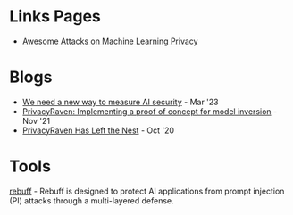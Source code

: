 # Links Pages
- [Awesome Attacks on Machine Learning Privacy](https://github.com/stratosphereips/awesome-ml-privacy-attacks)

# Blogs
- [We need a new way to measure AI security](https://blog.trailofbits.com/2023/03/14/ai-security-safety-audit-assurance-heidy-khlaaf-odd/) - Mar '23
- [PrivacyRaven: Implementing a proof of concept for model inversion](https://blog.trailofbits.com/2021/11/09/privacyraven-implementing-a-proof-of-concept-for-model-inversion/) - Nov '21
- [PrivacyRaven Has Left the Nest](https://blog.trailofbits.com/2020/10/08/privacyraven-has-left-the-nest/) - Oct '20

# Tools
[rebuff](https://github.com/woop/rebuff) - Rebuff is designed to protect AI applications from prompt injection (PI) attacks through a multi-layered defense.
